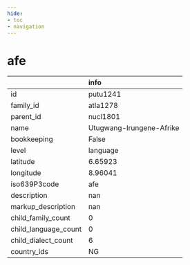 ```yaml
---
hide:
- toc
- navigation
---
```

# afe
|                      | info                     |
|:---------------------|:-------------------------|
| id                   | putu1241                 |
| family_id            | atla1278                 |
| parent_id            | nucl1801                 |
| name                 | Utugwang-Irungene-Afrike |
| bookkeeping          | False                    |
| level                | language                 |
| latitude             | 6.65923                  |
| longitude            | 8.96041                  |
| iso639P3code         | afe                      |
| description          | nan                      |
| markup_description   | nan                      |
| child_family_count   | 0                        |
| child_language_count | 0                        |
| child_dialect_count  | 6                        |
| country_ids          | NG                       |
